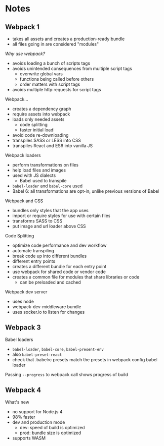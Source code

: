 # Notes

## Webpack 1

- takes all assets and creates a production-ready bundle
- all files going in are considered "modules"

_Why use webpack?_

- avoids loading a bunch of scripts tags
- avoids unintended consequences from multiple script tags
  - overwrite global vars
  - functions being called before others
  - order matters with script tags
- avoids multiple http requests for script tags

Webpack...

- creates a dependency graph
- require assets into webpack
- loads only needed assets
  - code splitting
  - faster initial load
- avoid code re-downloading
- transpiles SASS or LESS into CSS
- transpiles React and ES6 into vanilla JS

Webpack loaders

- perform transformations on files
- help load files and images
- used with JS dialects
  - Babel used to transpile
- `babel-loader` and `babel-core` used
- Babel 6: all transformations are opt-in, unlike previous versions of Babel

Webpack and CSS

- bundles only styles that the app uses
- import or require styles for use with certain files
- transforms SASS to CSS
- put image and url loader above CSS

Code Splitting

- optimize code performance and dev workflow
- automate transpiling
- break code up into different bundles
- different entry points
- creates a different bundle for each entry point
- use webpack for shared code or vendor code
- creates a common file for modules that share libraries or code
  - can be preloaded and cached

Webpack dev server

- uses node
- webpack-dev-middleware bundle
- uses socker.io to listen for changes

## Webpack 3

Babel loaders

- `babel-loader`, `babel-core`, `babel-present-env`
- also `babel-preset-react`
- check that .babelrc presets match the presets in webpack config babel loader

Passing `--progress` to webpack call shows progress of build

## Webpack 4

What's new

- no support for Node.js 4
- 98% faster
- dev and production mode
  - dev: speed of build is optimized
  - prod: bundle size is optimized
- supports WASM
